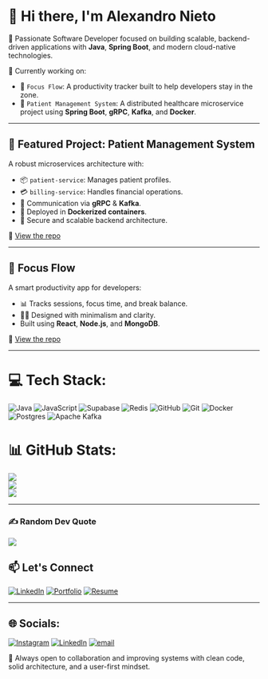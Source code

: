 # 👋 Hi there, I'm Alexandro Nieto

🎯 Passionate Software Developer focused on building scalable, backend-driven applications with **Java**, **Spring Boot**, and modern cloud-native technologies.

🔬 Currently working on:
- 🧠 `Focus Flow`: A productivity tracker built to help developers stay in the zone.
- 🏥 `Patient Management System`: A distributed healthcare microservice project using **Spring Boot**, **gRPC**, **Kafka**, and **Docker**.

---

## 🏥 Featured Project: Patient Management System

A robust microservices architecture with:
- 📦 `patient-service`: Manages patient profiles.
- 💳 `billing-service`: Handles financial operations.
- 🔁 Communication via **gRPC** & **Kafka**.
- 🐳 Deployed in **Dockerized containers**.
- 🔐 Secure and scalable backend architecture.
  
🔗 [View the repo](https://github.com/anieto1/Patient-Management-System)

---

## 🧠 Focus Flow

A smart productivity app for developers:
- 📊 Tracks sessions, focus time, and break balance.
- 🧘‍♂️ Designed with minimalism and clarity.
- Built using **React**, **Node.js**, and **MongoDB**.

🔗 [View the repo](https://github.com/anieto1/focus-flow)

---

# 💻 Tech Stack:
![Java](https://img.shields.io/badge/java-%23ED8B00.svg?style=for-the-badge&logo=openjdk&logoColor=white) ![JavaScript](https://img.shields.io/badge/javascript-%23323330.svg?style=for-the-badge&logo=javascript&logoColor=%23F7DF1E) ![Supabase](https://img.shields.io/badge/Supabase-3ECF8E?style=for-the-badge&logo=supabase&logoColor=white) ![Redis](https://img.shields.io/badge/redis-%23DD0031.svg?style=for-the-badge&logo=redis&logoColor=white) ![GitHub](https://img.shields.io/badge/github-%23121011.svg?style=for-the-badge&logo=github&logoColor=white) ![Git](https://img.shields.io/badge/git-%23F05033.svg?style=for-the-badge&logo=git&logoColor=white) ![Docker](https://img.shields.io/badge/docker-%230db7ed.svg?style=for-the-badge&logo=docker&logoColor=white)![Postgres](https://img.shields.io/badge/postgres-%23316192.svg?style=for-the-badge&logo=postgresql&logoColor=white) ![Apache Kafka](https://img.shields.io/badge/Apache%20Kafka-000?style=for-the-badge&logo=apachekafka)
# 📊 GitHub Stats:
![](https://github-readme-stats.vercel.app/api?username=anieto1&theme=calm&hide_border=false&include_all_commits=false&count_private=false)<br/>
![](https://nirzak-streak-stats.vercel.app/?user=anieto1&theme=calm&hide_border=false)<br/>
![](https://github-readme-stats.vercel.app/api/top-langs/?username=anieto1&theme=calm&hide_border=false&include_all_commits=false&count_private=false&layout=compact)

---

### ✍️ Random Dev Quote
![](https://quotes-github-readme.vercel.app/api?type=horizontal&theme=tokyonight)

<!-- Proudly created with GPRM ( https://gprm.itsvg.in ) -->

## 📫 Let's Connect

[![LinkedIn](https://img.shields.io/badge/LinkedIn-blue?style=flat&logo=linkedin)](https://linkedin.com/in/your-link)
[![Portfolio](https://img.shields.io/badge/Portfolio-000?style=flat&logo=githubpages)](https://yourwebsite.com)
[![Resume](https://img.shields.io/badge/Resume-Download-green?style=flat)](https://linktoresume.com)

---

## 🌐 Socials:
[![Instagram](https://img.shields.io/badge/Instagram-%23E4405F.svg?logo=Instagram&logoColor=white)](https://instagram.com/a.danilo.n) [![LinkedIn](https://img.shields.io/badge/LinkedIn-%230077B5.svg?logo=linkedin&logoColor=white)](https://linkedin.com/in/alexandro-nieto-309300255) [![email](https://img.shields.io/badge/Email-D14836?logo=gmail&logoColor=white)](mailto:adnieto2019@gmail.com) 


🧩 Always open to collaboration and improving systems with clean code, solid architecture, and a user-first mindset.
